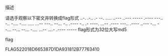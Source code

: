 描述

请选手观察以下密文并转换成flag形式
 ..-. .-.. .- --. ..... ..--- ..--- ----- .---- ---.. -.. -.... -.... ..... ...-- ---.. --... -.. .---- -.. .- ----. ...-- .---- ---.. .---- ..--- -... --... --... --... -.... ...-- ....- .---- -----
 flag形式为32位大写md5

flag

FLAG522018D665387D1DA931812B77763410
